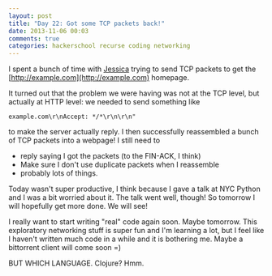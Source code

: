 ```yaml
---
layout: post
title: "Day 22: Got some TCP packets back!"
date: 2013-11-06 00:03
comments: true
categories: hackerschool recurse coding networking
---
```


I spent a bunch of time with [Jessica](http://web.mit.edu/jesstess/www/) 
trying to send TCP packets to get the 
[http://example.com](http://example.com) homepage.

It turned out that the problem we were having was not at the TCP level,
but actually at HTTP level: we needed to send something like

~~~
example.com\r\nAccept: */*\r\n\r\n"
~~~

to make the server actually reply. I then successfully reassembled a
bunch of TCP packets into a webpage! I still need to

* reply saying I got the packets (to the FIN-ACK, I think)
* Make sure I don't use duplicate packets when I reassemble
* probably lots of things.

Today wasn't super productive, I think because I gave a talk at NYC
Python and I was a bit worried about it. The talk went well, though! So
tomorrow I will hopefully get more done. We will see!

I really want to start writing "real" code again soon. Maybe tomorrow.
This exploratory networking stuff is super fun and I'm learning a lot,
but I feel like I haven't written much code in a while and it is
bothering me. Maybe a bittorrent client will come soon =)

BUT WHICH LANGUAGE. Clojure? Hmm.
